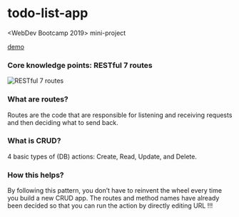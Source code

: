 # todo-list-app
<WebDev Bootcamp 2019> mini-project

[demo](https://mini-todo-list2019.herokuapp.com/)

### Core knowledge points: RESTful 7 routes
![RESTful 7 routes](https://i.loli.net/2019/08/30/CLEgtMA1FNbKexj.png)

### What are routes?
Routes are the code that are responsible for listening and receiving requests and then deciding what to send back.

### What is CRUD?
4 basic types of (DB) actions: Create, Read, Update, and Delete.

### How this helps?
By following this pattern, you don’t have to reinvent the wheel every time you build a new CRUD app. The routes and method names have already been decided so that you can run the action by directly editing URL !!!
